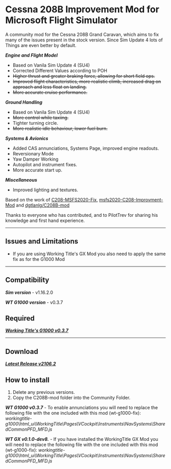 # Cessna 208B Improvement Mod for Microsoft Flight Simulator

A community mod for the Cessna 208B Grand Caravan, which aims to fix many of the issues present in the stock version.
Since Sim Update 4 lots of Things are even better by default.

***Engine and Flight Model***  
- Based on Vanila Sim Update 4 (SU4)
- Corrected Different Values according to POH
- ~~Higher thrust and greater braking force, allowing for short field ops.~~  
- ~~Improved flight characteristics, more realistic climb, increased drag on approach and less float on landing.~~  
- ~~More accurate cruise performance.~~

***Ground Handling***
- Based on Vanila Sim Update 4 (SU4)
- ~~More control while taxiing.~~  
- Tighter turning circle. 
- ~~More realistic idle behaviour, lower fuel burn.~~

***Systems & Avionics***  
- Added CAS annunciations, Systems Page, improved engine readouts.
- Reversionary Mode
- Yaw Damper Working
- Autopilot and instrument fixes.  
- More accurate start up.

***Miscellaneous***  
- Improved lighting and textures.

Based on the work of [C208-MSFS2020-Fix](https://github.com/Exp232/C208-MSFS2020-Fix), [msfs2020-C208-Improvment-Mod](https://github.com/SheepCreativeSoftware/msfs2020-C208-Improvment-Mod) and [dgtlanlg/C208B-mod](https://github.com/dgtlanlg/C208B-mod)

Thanks to everyone who has contributed, and to PilotTrev for sharing his knowledge and first hand experience.

----

## Issues and Limitations

- If you are using Working Title's GX Mod you also need to apply the same fix as for the G1000 Mod
----

## Compatibility

***Sim version*** - v1.16.2.0

***WT G1000 version*** - v0.3.7

## Required

***[Working Title's G1000 v0.3.7](https://github.com/Working-Title-MSFS-Mods/fspackages/releases/tag/g1000-v0.3.7)***


----

## Download

***[Latest Release v2106.2](https://github.com/SheepCreativeSoftware/msfs2020-C208-Improvment-Mod/releases/latest)***

## How to install

1. Delete any previous versions.
2. Copy the C208B-mod folder into the Community Folder.

***WT G1000 v0.3.7*** - To enable annunciations you will need to replace the following file with the one included with this mod (wt-g1000-fix):
*workingtitle-g1000\html_ui\WorkingTitle\Pages\VCockpit\Instruments\NavSystems\SharedCommonPFD_MFD.js*

***WT GX v0.1.0-dev8.*** - If you have installed the WorkingTitle GX Mod you will need to replace the following file with the one included with this mod (wt-g1000-fix):
*workingtitle-g1000\html_ui\WorkingTitle\Pages\VCockpit\Instruments\NavSystems\SharedCommonPFD_MFD.js*

